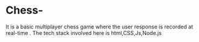# Chess-
It is a basic multiplayer chess game where the user response is recorded at real-time . The tech stack involved here is html,CSS,Js,Node.js 
